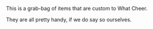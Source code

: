 This is a grab-bag of items that are custom to What Cheer.

They are all pretty handy, if we do say so ourselves.
